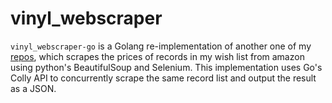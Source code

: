 # vinyl_webscraper

`vinyl_webscraper-go` is a Golang re-implementation of another one of my [repos](https://github.com/1602077/vinyl_pricechecker), which scrapes the prices of records in my wish list from amazon using python's BeautifulSoup and Selenium. This implementation uses Go's Colly API to concurrently scrape the same record list and output the result as a JSON.

